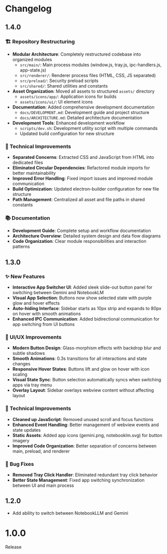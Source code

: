 # Changelog

## 1.4.0

### 🏗️ Repository Restructuring
- **Modular Architecture**: Completely restructured codebase into organized modules
  - `src/main/`: Main process modules (window.js, tray.js, ipc-handlers.js, app-state.js)
  - `src/renderer/`: Renderer process files (HTML, CSS, JS separated)
  - `src/preload/`: Security preload scripts
  - `src/shared/`: Shared utilities and constants
- **Asset Organization**: Moved all assets to structured `assets/` directory
  - `assets/icons/app/`: Application icons for builds
  - `assets/icons/ui/`: UI element icons
- **Documentation**: Added comprehensive development documentation
  - `docs/DEVELOPMENT.md`: Development guide and project structure
  - `docs/ARCHITECTURE.md`: Detailed architecture documentation
- **Development Tools**: Enhanced development workflow
  - `scripts/dev.sh`: Development utility script with multiple commands
  - Updated build configuration for new structure

### 🔧 Technical Improvements
- **Separated Concerns**: Extracted CSS and JavaScript from HTML into dedicated files
- **Eliminated Circular Dependencies**: Refactored module imports for better maintainability
- **Improved Error Handling**: Fixed import issues and improved module communication
- **Build Optimization**: Updated electron-builder configuration for new file structure
- **Path Management**: Centralized all asset and file paths in shared constants

### 📚 Documentation
- **Development Guide**: Complete setup and workflow documentation
- **Architecture Overview**: Detailed system design and data flow diagrams
- **Code Organization**: Clear module responsibilities and interaction patterns

## 1.3.0

### ✨ New Features
- **Interactive App Switcher UI**: Added sleek slide-out button panel for switching between Gemini and NotebookLM
- **Visual App Selection**: Buttons now show selected state with purple glow and hover effects
- **Auto-hiding Interface**: Sidebar starts as 10px strip and expands to 80px on hover with smooth animations
- **Enhanced IPC Communication**: Added bidirectional communication for app switching from UI buttons

### 🎨 UI/UX Improvements
- **Modern Button Design**: Glass-morphism effects with backdrop blur and subtle shadows
- **Smooth Animations**: 0.3s transitions for all interactions and state changes
- **Responsive Hover States**: Buttons lift and glow on hover with icon scaling
- **Visual State Sync**: Button selection automatically syncs when switching apps via tray menu
- **Overlay Layout**: Sidebar overlays webview content without affecting layout

### 🔧 Technical Improvements
- **Cleaned up JavaScript**: Removed unused scroll and focus functions
- **Enhanced Event Handling**: Better management of webview events and state updates
- **Static Assets**: Added app icons (gemini.png, notebooklm.svg) for button imagery
- **Improved Code Organization**: Better separation of concerns between main, preload, and renderer

### 🐛 Bug Fixes
- **Removed Tray Click Handler**: Eliminated redundant tray click behavior
- **Better State Management**: Fixed app switching synchronization between UI and main process

## 1.2.0

- Add ability to switch between NotebookLLM and Gemini

# 1.0.0

Release
